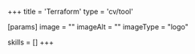 +++
title = 'Terraform'
type = 'cv/tool'

[params]
  image = ""
  imageAlt = ""
  imageType = "logo"

skills = []
+++
